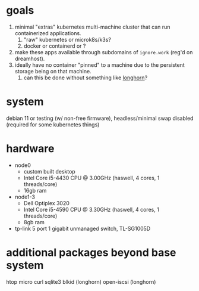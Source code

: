 # goals
1. minimal "extras" kubernetes multi-machine cluster that can run containerized applications.
	1. "raw" kubernetes or microk8s/k3s?
	2. docker or containerd or <something else>?
2. make these apps available through subdomains of `ignore.work` (reg'd on dreamhost).
3. ideally have no container "pinned" to a machine due to the persistent storage being on that machine.
	1. can this be done without something like [longhorn](https://longhorn.io/)?

# system
debian 11 or testing (w/ non-free firmware), headless/minimal
swap disabled (required for some kubernetes things)

# hardware
- node0
	- custom built desktop
	- Intel Core i5-4430 CPU @ 3.00GHz (haswell, 4 cores, 1 threads/core)
	- 16gb ram
- node1-3
	- Dell Optiplex 3020
	- Intel Core i5-4590 CPU @ 3.30GHz (haswell, 4 cores, 1 threads/core)
	- 8gb ram
- tp-link 5 port 1 gigabit unmanaged switch, TL-SG1005D

# additional packages beyond base system
htop
micro
curl
sqlite3
blkid (longhorn)
open-iscsi (longhorn)